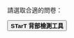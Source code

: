 請選取合適的問卷：

<a href="REvised.html"><button style="padding:15px 30px: font-size: 20px: background-colour:#FFC107; font-weight: bold;"> STarT 背部檢測工具</button><a/>
